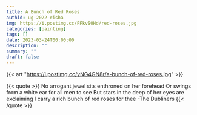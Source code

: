```yaml
---
title: A Bunch of Red Roses
authid: ug-2022-risha
img: https://i.postimg.cc/FFkvS0Hd/red-roses.jpg
categories: [painting]
tags: []
date: 2023-03-24T00:00:00
description: ""
summary: ""
draft: false
---
```


{{< art "https://i.postimg.cc/yNG4GN8r/a-bunch-of-red-roses.jpg" >}}

{{< quote >}}
No arrogant jewel sits enthroned on her forehead 
Or swings from a white ear for all men to see 
But stars in the deep of her eyes are exclaiming 
I carry a rich bunch of red roses for thee
-The Dubliners
{{< /quote >}}